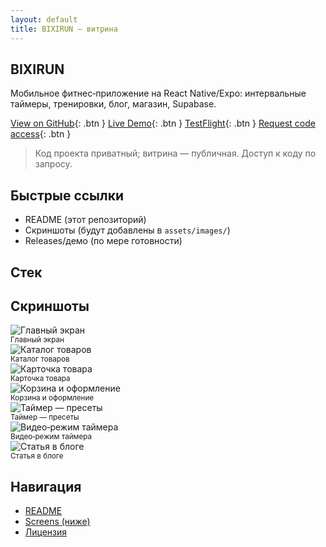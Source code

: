 ```yaml
---
layout: default
title: BIXIRUN — витрина
---
```


## BIXIRUN

Мобильное фитнес‑приложение на React Native/Expo: интервальные таймеры,
тренировки, блог, магазин, Supabase.

[View on GitHub](https://github.com/kr1zal/BIXIRUN-showcase){: .btn }
[Live Demo](https://kr1zal.github.io/BIXIRUN-showcase/){: .btn }
[TestFlight](https://testflight.apple.com/join/fDPKhzVG){: .btn }
[Request code access](https://github.com/kr1zal/BIXIRUN-showcase/issues/new?template=contact.yml){:
.btn }

> Код проекта приватный; витрина — публичная. Доступ к коду по запросу.

## Быстрые ссылки

- README (этот репозиторий)
- Скриншоты (будут добавлены в `assets/images/`)
- Releases/демо (по мере готовности)

## Стек

## Скриншоты

<div class="grid">
  <div><img src="assets/images/main_6_5.jpg" alt="Главный экран" /><br/><sub>Главный экран</sub></div>
  <div><img src="assets/images/02-catalog-6_5_v3.jpg" alt="Каталог товаров" /><br/><sub>Каталог товаров</sub></div>
  <div><img src="assets/images/03-product-6_5_v3.jpg" alt="Карточка товара" /><br/><sub>Карточка товара</sub></div>
  <div><img src="assets/images/04-cart-6_5_v3.jpg" alt="Корзина и оформление" /><br/><sub>Корзина и оформление</sub></div>
  <div><img src="assets/images/timerFree.jpg" alt="Таймер — пресеты" /><br/><sub>Таймер — пресеты</sub></div>
  <div><img src="assets/images/timer_video.jpg" alt="Видео‑режим таймера" /><br/><sub>Видео‑режим таймера</sub></div>
  <div><img src="assets/images/article.jpg" alt="Статья в блоге" /><br/><sub>Статья в блоге</sub></div>
</div>

## Навигация

- [README](../README.md)
- [Screens (ниже)](#скриншоты)
- [Лицензия](../LICENSE)
